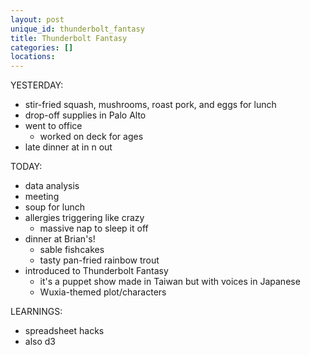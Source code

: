 ```yaml
---
layout: post
unique_id: thunderbolt_fantasy
title: Thunderbolt Fantasy
categories: []
locations: 
---
```


YESTERDAY:
* stir-fried squash, mushrooms, roast pork, and eggs for lunch
* drop-off supplies in Palo Alto
* went to office
  * worked on deck for ages
* late dinner at in n out

TODAY:
* data analysis
* meeting
* soup for lunch
* allergies triggering like crazy
  * massive nap to sleep it off
* dinner at Brian's!
  * sable fishcakes
  * tasty pan-fried rainbow trout
* introduced to Thunderbolt Fantasy
  * it's a puppet show made in Taiwan but with voices in Japanese
  * Wuxia-themed plot/characters

LEARNINGS:
* spreadsheet hacks
* also d3
